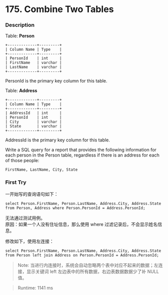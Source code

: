 # 175. Combine Two Tables
### Description
Table: **Person**
```
+-------------+---------+
| Column Name | Type    |
+-------------+---------+
| PersonId    | int     |
| FirstName   | varchar |
| LastName    | varchar |
+-------------+---------+
```
PersonId is the primary key column for this table.

Table: **Address**
```
+-------------+---------+
| Column Name | Type    |
+-------------+---------+
| AddressId   | int     |
| PersonId    | int     |
| City        | varchar |
| State       | varchar |
+-------------+---------+
```
AddressId is the primary key column for this table.

Write a SQL query for a report that provides the following information for each person in the Person table, regardless if there is an address for each of those people:
```
FirstName, LastName, City, State
```

### First Try
一开始写的查询语句如下：
```
select Person.FirstName, Person.LastName, Address.City, Address.State from Person, Address where Person.PersonId = Address.PersonId;
```
无法通过测试用例。<br>
原因：如果一个人没有住址信息，那么使用 where 过滤记录后，不会显示姓名信息。 <br>

修改如下，使用左连接：
```
select Person.FirstName, Person.LastName, Address.City, Address.State from Person left join Address on Person.PersonId = Address.PersonId;
```

>Note: 当进行内连接时，系统会自动忽略两个表中对应不起来的数据；左连接，显示关键词 left 左边表中的所有数据，右边表数据数据少了补 NULL 值。

> Runtime: 1141 ms
